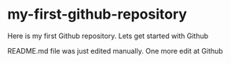 # my-first-github-repository
Here is my first Github repository. Lets get started with Github

README.md file was just edited manually. One more edit at Github
